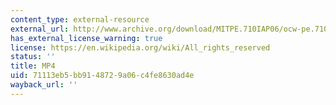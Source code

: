 ```yaml
---
content_type: external-resource
external_url: http://www.archive.org/download/MITPE.710IAP06/ocw-pe.710-serve_far_view-220k.mp4
has_external_license_warning: true
license: https://en.wikipedia.org/wiki/All_rights_reserved
status: ''
title: MP4
uid: 71113eb5-bb91-4872-9a06-c4fe8630ad4e
wayback_url: ''
---
```

